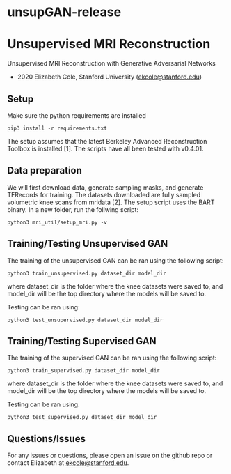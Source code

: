 # unsupGAN-release

# Unsupervised MRI Reconstruction

Unsupervised MRI Reconstruction with Generative Adversarial Networks

- 2020 Elizabeth Cole, Stanford University (ekcole@stanford.edu)

## Setup

Make sure the python requirements are installed

    pip3 install -r requirements.txt

The setup assumes that the latest Berkeley Advanced Reconstruction Toolbox is installed [1]. The scripts have all been tested with v0.4.01.

## Data preparation

We will first download data, generate sampling masks, and generate TFRecords for training. The datasets downloaded are fully sampled volumetric knee scans from mridata [2]. The setup script uses the BART binary. In a new folder, run the follwing script:

    python3 mri_util/setup_mri.py -v

## Training/Testing Unsupervised GAN

The training of the unsupervised GAN can be ran using the following script:

    python3 train_unsupervised.py dataset_dir model_dir

where dataset_dir is the folder where the knee datasets were saved to,
and model_dir will be the top directory where the models will be saved to.

Testing can be ran using:

    python3 test_unsupervised.py dataset_dir model_dir

## Training/Testing Supervised GAN

The training of the supervised GAN can be ran using the following script:

    python3 train_supervised.py dataset_dir model_dir

where dataset_dir is the folder where the knee datasets were saved to,
and model_dir will be the top directory where the models will be saved to.

Testing can be ran using:

    python3 test_supervised.py dataset_dir model_dir

## Questions/Issues

For any issues or questions, please open an issue on the github repo or contact
Elizabeth at ekcole@stanford.edu.